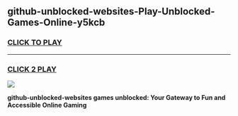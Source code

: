 
## github-unblocked-websites-Play-Unblocked-Games-Online-y5kcb
<h3>
<a href="https://premium76.site?title=github-unblocked-websites&ref=25A">CLICK TO PLAY</a></h3>
<hr>

<h3>
<a href="https://premium76.site?title=github-unblocked-websites&ref=25A">CLICK 2 PLAY</a>
  
</h3>

<a href="https://premium76.site?title=github-unblocked-websites&ref=25A"><img src="https://clearcache.store/games.png"></a>


**github-unblocked-websites games unblocked: Your Gateway to Fun and Accessible Online Gaming**
